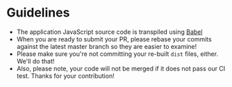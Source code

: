 Guidelines
=============
* The application JavaScript source code is transpiled using [Babel](https://babeljs.io/)
* When you are ready to submit your PR, please rebase your commits against the latest master branch so they are easier to examine!
* Please make sure you're not committing your re-built `dist` files, either. We'll do that!
* Also, please note, your code will not be merged if it does not pass our CI test. Thanks for your contribution!
